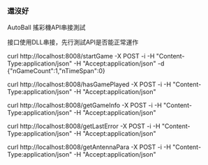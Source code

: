 ### 還沒好

AutoBall 搖彩機API串接測試

接口使用DLL串接，先行測試API是否能正常運作

 curl http://localhost:8008/startGame -X POST -i -H "Content-Type:application/json" -H "Accept:application/json" -d {"nGameCount":1,"nTimeSpan":0}
 
 curl http://localhost:8008/hasGamePlayed -X POST -i -H "Content-Type:application/json" -H "Accept:application/json"
 
 curl http://localhost:8008/getGameInfo -X POST -i -H "Content-Type:application/json" -H "Accept:application/json"
 
 curl http://localhost:8008/getLastError -X POST -i -H "Content-Type:application/json" -H "Accept:application/json"

 curl http://localhost:8008/getAntennaPara -X POST -i -H "Content-Type:application/json" -H "Accept:application/json"
 